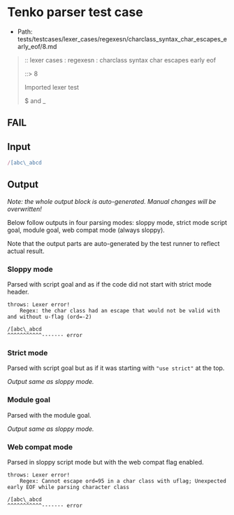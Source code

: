 # Tenko parser test case

- Path: tests/testcases/lexer_cases/regexesn/charclass_syntax_char_escapes_early_eof/8.md

> :: lexer cases : regexesn : charclass syntax char escapes early eof
>
> ::> 8
>
> Imported lexer test
>
> $ and _

## FAIL

## Input

`````js
/[abc\_abcd
`````

## Output

_Note: the whole output block is auto-generated. Manual changes will be overwritten!_

Below follow outputs in four parsing modes: sloppy mode, strict mode script goal, module goal, web compat mode (always sloppy).

Note that the output parts are auto-generated by the test runner to reflect actual result.

### Sloppy mode

Parsed with script goal and as if the code did not start with strict mode header.

`````
throws: Lexer error!
    Regex: the char class had an escape that would not be valid with and without u-flag (ord=-2)

/[abc\_abcd
^^^^^^^^^^^------- error
`````

### Strict mode

Parsed with script goal but as if it was starting with `"use strict"` at the top.

_Output same as sloppy mode._

### Module goal

Parsed with the module goal.

_Output same as sloppy mode._

### Web compat mode

Parsed in sloppy script mode but with the web compat flag enabled.

`````
throws: Lexer error!
    Regex: Cannot escape ord=95 in a char class with uflag; Unexpected early EOF while parsing character class

/[abc\_abcd
^^^^^^^^^^^------- error
`````

